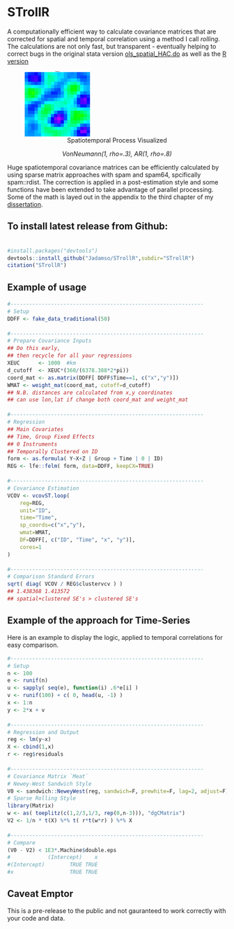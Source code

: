 
<!--
`S'patio `T'emporal `roll`ed standed errors in `R'
-->

# STrollR

A computationally efficient way to calculate covariance matrices that are corrected for spatial and temporal correlation using a method I call *rolling*. The calculations are not only fast, but transparent - eventually helping to correct bugs in the original stata version [ols_spatial_HAC.do](http://www.globalpolicy.science/code/) as well as the [R version](http://www.trfetzer.com/using-r-to-estimate-spatial-hac-errors-per-conley/) 


<p  align="center">
<figure>
  <img src="https://raw.githubusercontent.com/Jadamso/STrollR/master/STsim/STvarX.gif"  align="center" width="150" height="150">
  <figcaption align="center">
  Spatiotemporal Process Visualized
  
  *VonNeumann(1, rho=.3), AR(1, rho=.8)* </figcaption>
</figure>
<p>

Huge spatiotemporal covariance matrices can be efficiently calculated by using sparse matrix approaches with spam and spam64, spcifically spam::rdist. The correction is applied in a post-estimation style and some functions have been extended to take advantage of parallel processing. Some of the math is layed out in the appendix to the third chapter of my [dissertation](https://sites.google.com/a/g.clemson.edu/ja-resources/research/Adamson2017_Thesis.pdf?attredirects=0). 


<!-- ![Alt Text](https://raw.githubusercontent.com/Jadamso/STrollR/master/STsim/STvarX.gif)
-->



## To install latest release from Github: 

```r

#install.packages("devtools")
devtools::install_github("Jadamso/STrollR",subdir="STrollR")
citation("STrollR")

```

<!--
knit(input="README.rmd", output="README.md")
-->

## Example of usage
```r
#--------------------------------------------------------------
# Setup
DDFF <- fake_data_traditional(50)

#--------------------------------------------------------------
# Prepare Covariance Inputs
## Do this early,
## then recycle for all your regressions
XEUC      <- 1000  #km
d_cutoff  <- XEUC*(360/(6378.388*2*pi))
coord_mat <- as.matrix(DDFF[ DDFF$Time==1, c("x","y")])
WMAT <- weight_mat(coord_mat, cutoff=d_cutoff)
## N.B. distances are calculated from x,y coordinates
## can use lon,lat if change both coord_mat and weight_mat 

#--------------------------------------------------------------
# Regression
## Main Covariates
## Time, Group Fixed Effects
## 0 Instruments
## Temporally Clustered on ID
form <- as.formula( Y~X+Z | Group + Time | 0 | ID)
REG <- lfe::felm( form, data=DDFF, keepCX=TRUE)

#--------------------------------------------------------------
# Covariance Estimation
VCOV <- vcovST.loop(
    reg=REG,
    unit="ID",
    time="Time",
    sp_coords=c("x","y"),
    wmat=WMAT,
    DF=DDFF[, c("ID", "Time", "x", "y")],
    cores=1
)

#--------------------------------------------------------------
# Comparison Standard Errors
sqrt( diag( VCOV / REG$clustervcv ) )
## 1.438368 1.413572
## spatial+clustered SE's > clustered SE's
```
## Example of the approach for Time-Series

Here is an example to display the logic, applied to temporal correlations for easy comparison.

```r
#--------------------------------------------------------------
# Setup
n <- 100
e <- runif(n)
u <- sapply( seq(e), function(i) .6*e[i] )
v <- runif(100) + c( 0, head(u, -1) )
x <- 1:n
y <- 2*x + v

#--------------------------------------------------------------
# Regression and Output
reg <- lm(y~x)
X <- cbind(1,x)
r <- reg$residuals

#--------------------------------------------------------------
# Covariance Matrix `Meat`
# Newey-West Sandwich Style
V0 <- sandwich::NeweyWest(reg, sandwich=F, prewhite=F, lag=2, adjust=F)
# Sparse Rolling Style
library(Matrix)
w <- as( toeplitz(c(1,2/3,1/3, rep(0,n-3))), "dgCMatrix")
V2 <- 1/n * t(X) %*% t( r*t(w*r) ) %*% X

#--------------------------------------------------------------
# Compare
(V0 - V2) < 1E3*.Machine$double.eps
#            (Intercept)    x
#(Intercept)        TRUE TRUE
#x                  TRUE TRUE

```


## Caveat Emptor
This is a pre-release to the public and not gauranteed to work correctly with your code and data.


